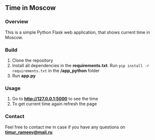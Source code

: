 ## Time in Moscow
### Overview
This is a simple Python Flask web application, that shows current time in Moscow.
### Build
1. Clone the repository
2. Install all dependencies in the **requirements.txt**. Run `pip install -r requirements.txt` in the **/app_python** folder
3. Run **app.py**
### Usage
1. Go to **http://127.0.0.1:5000** to see the time
2. To get current time again refresh the page
### Contact
Feel free to contact me in case if you have any questions on **timur_rameev@mail.ru**